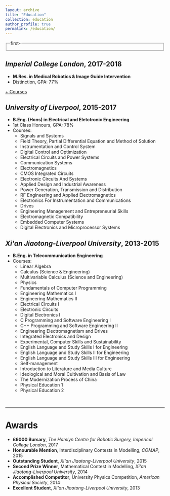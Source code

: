 ```yaml
---
layout: archive
title: "Education"
collection: education
author_profile: true
permalink: /education/ 
---
```





<fieldset>
  <legend style="cursor:hand" onclick="isHidden('div_first_part')">
    first
    <span style='float:right; display:none;' id='div_first_part1'>+ </span>
    <span style='float:right; display:block;' id='div_first_part2'>- </span>
  </legend>
  <div style='display:none;' id='div_first_part'>
    <ul>
      <li>1st</li>
      <li>2nd</li>
      <li>3rd</li>
      <li>4th</li>
      <li>5th</li>
    </ul>
  </div>
</fieldset>
<!--
<div class="save">
  <h1><a href="javascript:void(0)" class="dsphead" onclick="dsp(this)">
    <span class="dspchar">+</span> heading</a></h1>
  <div class="dspcont" style='display:none;'>
    section
  </div>
  <h1>
    <a href="javascript:void(0)" class="dsphead" onclick="dsp(this)">
    <span class="dspchar">+</span>heading
    </a>
  </h1>
  <div class="dspcont" style='display:none;'>
    <h2>
      <a href="javascript:void(0)" class="dsphead" onclick="dsp(this)">
        <span class="dsphead">-</span> heading
      </a>
    </h2>
    <div class="dspcont" style='display:none;'>
      section
    </div>
    <h2>
      <a href="javascript:void(0)" class="dsphead" onclick="dsp(this)">
        <span class="dspchar">+</span> heading
      </a>
    </h2>
    <div class="dspcont">
      section
    </div>
  </div>
</div>
-->

## <i>Imperial College London</i>, 2017-2018 ##
* <b>M.Res. in Medical Robotics & Image Guide Intervention</b>
* Distinction, GPA: 77%

<div class="save">
  <a href="javascript:void(0)" class="dsphead" onclick="dsp(this)"><span class="dspchar">+</span> Courses</a>
  <div class="dspcont" style='display:none;'>
    Medical Imaging
    * Image Guided Intervention
    * Medical Robotics
    * Minimal Invasive Surgery
    * Sensing, Perception and Neuroergonomics
  </div>
</div>

## <i>University of Liverpool</i>, 2015-2017 ##
* <b>B.Eng. (Hons) in Electrical and Eletctronic Engineering</b>
* 1st Class Honours, GPA: 78%
* Courses:
  * Signals and Systems
  * Field Theory, Partial Differential Equation and Method of Solution
  * Instrumentation and Control System
  * Digital Control and Optimization
  * Electrical Circuits and Power Systems
  * Communication Systems
  * Electromagnetics
  * CMOS Integrated Circuits
  * Electronic Circuits And Systems
  * Applied Design and Industrial Awareness
  * Power Generation, Transmission and Distribution
  * RF Engineering and Applied Electromagnetics
  * Electronics For Instrumentation and Communications
  * Drives
  * Engineering Management and Entrepreneurial Skills
  * Electromagnetic Compatibility
  * Embedded Computer Systems
  * Digital Electronics and Microprocessor Systems

## <i>Xi'an Jiaotong-Liverpool University</i>, 2013-2015
* <b>B.Eng. in Telecommunication Engineering</b>
* Courses:
  * Linear Algebra
  * Calculus (Science & Engineering)
  * Multivariable Calculus (Science and Engineering)
  * Physics
  * Fundamentals of Computer Programming
  * Engineering Mathematics I
  * Engineering Mathematics II
  * Electrical Circuits I
  * Electronic Circuits
  * Digital Electronics I
  * C Programming and Software Engineering I
  * C++ Programming and Software Engineering II
  * Engineering Electromagnetism and Drives
  * Integrated Electronics and Design
  * Experimental, Computer Skills and Sustainability
  * English Language and Study Skills I for Engineering
  * English Language and Study Skills II for Engineering
  * English Language and Study Skills III for Engineering
  * Self-management
  * Introduction to Literature and Media Culture
  * Ideological and Moral Cultivation and Basis of Law
  * The Modernization Process of China
  * Physical Education 1
  * Physical Education 2
<br>

---

# Awards
* <b>£6000 Bursary</b>, <i>The Hamlyn Centre for Robotic Surgery, Imperical College London</i>, 2017
* <b>Honourable Mention</b>, Interdisciplinary Contests in Modelling, <i>COMAP</i>, 2015
* <b>Outstanding Student</b>, <i>Xi'an Jiaotong-Liverpool University</i>, 2015
* <b>Second Prize Winner</b>, Mathematical Contest in Modelling, <i>Xi'an Jiaotong-Liverpool University</i>, 2014
* <b>Accomplished Competitor</b>, University Physics Competition, <i>American Physical Society</i>, 2014
* <b>Excellent Student</b>, <i>Xi'an Jiaotong-Liverpool University</i>, 2013
